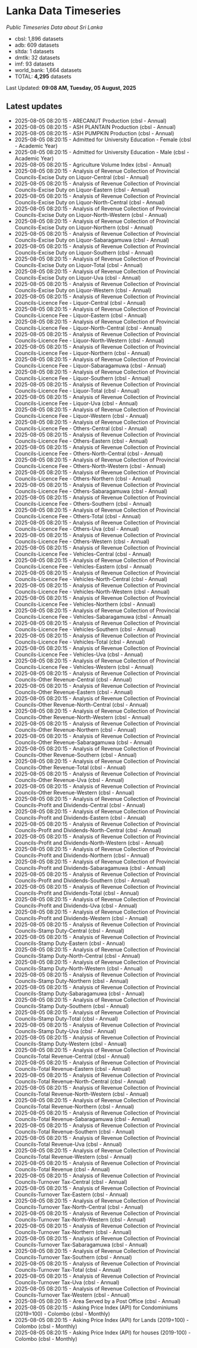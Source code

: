 # Lanka Data Timeseries
*Public Timeseries Data about Sri Lanka*

* cbsl: 1,896 datasets
* adb: 609 datasets
* sltda: 1 datasets
* dmtlk: 32 datasets
* imf: 93 datasets
* world_bank: 1,664 datasets
* TOTAL: **4,295** datasets

Last Updated: **09:08 AM, Tuesday, 05 August, 2025**

## Latest updates

* 2025-08-05 08:20:15 - ARECANUT Production (cbsl - Annual)
* 2025-08-05 08:20:15 - ASH PLANTAIN Production (cbsl - Annual)
* 2025-08-05 08:20:15 - ASH PUMPKIN Production (cbsl - Annual)
* 2025-08-05 08:20:15 - Admitted for University Education - Female (cbsl - Academic Year)
* 2025-08-05 08:20:15 - Admitted for University Education - Male (cbsl - Academic Year)
* 2025-08-05 08:20:15 - Agriculture Volume Index (cbsl - Annual)
* 2025-08-05 08:20:15 - Analysis of Revenue Collection of Provincial Councils-Excise Duty on Liquor-Central (cbsl - Annual)
* 2025-08-05 08:20:15 - Analysis of Revenue Collection of Provincial Councils-Excise Duty on Liquor-Eastern (cbsl - Annual)
* 2025-08-05 08:20:15 - Analysis of Revenue Collection of Provincial Councils-Excise Duty on Liquor-North-Central (cbsl - Annual)
* 2025-08-05 08:20:15 - Analysis of Revenue Collection of Provincial Councils-Excise Duty on Liquor-North-Western (cbsl - Annual)
* 2025-08-05 08:20:15 - Analysis of Revenue Collection of Provincial Councils-Excise Duty on Liquor-Northern (cbsl - Annual)
* 2025-08-05 08:20:15 - Analysis of Revenue Collection of Provincial Councils-Excise Duty on Liquor-Sabaragamuwa (cbsl - Annual)
* 2025-08-05 08:20:15 - Analysis of Revenue Collection of Provincial Councils-Excise Duty on Liquor-Southern (cbsl - Annual)
* 2025-08-05 08:20:15 - Analysis of Revenue Collection of Provincial Councils-Excise Duty on Liquor-Total (cbsl - Annual)
* 2025-08-05 08:20:15 - Analysis of Revenue Collection of Provincial Councils-Excise Duty on Liquor-Uva (cbsl - Annual)
* 2025-08-05 08:20:15 - Analysis of Revenue Collection of Provincial Councils-Excise Duty on Liquor-Western (cbsl - Annual)
* 2025-08-05 08:20:15 - Analysis of Revenue Collection of Provincial Councils-Licence Fee - Liquor-Central (cbsl - Annual)
* 2025-08-05 08:20:15 - Analysis of Revenue Collection of Provincial Councils-Licence Fee - Liquor-Eastern (cbsl - Annual)
* 2025-08-05 08:20:15 - Analysis of Revenue Collection of Provincial Councils-Licence Fee - Liquor-North-Central (cbsl - Annual)
* 2025-08-05 08:20:15 - Analysis of Revenue Collection of Provincial Councils-Licence Fee - Liquor-North-Western (cbsl - Annual)
* 2025-08-05 08:20:15 - Analysis of Revenue Collection of Provincial Councils-Licence Fee - Liquor-Northern (cbsl - Annual)
* 2025-08-05 08:20:15 - Analysis of Revenue Collection of Provincial Councils-Licence Fee - Liquor-Sabaragamuwa (cbsl - Annual)
* 2025-08-05 08:20:15 - Analysis of Revenue Collection of Provincial Councils-Licence Fee - Liquor-Southern (cbsl - Annual)
* 2025-08-05 08:20:15 - Analysis of Revenue Collection of Provincial Councils-Licence Fee - Liquor-Total (cbsl - Annual)
* 2025-08-05 08:20:15 - Analysis of Revenue Collection of Provincial Councils-Licence Fee - Liquor-Uva (cbsl - Annual)
* 2025-08-05 08:20:15 - Analysis of Revenue Collection of Provincial Councils-Licence Fee - Liquor-Western (cbsl - Annual)
* 2025-08-05 08:20:15 - Analysis of Revenue Collection of Provincial Councils-Licence Fee - Others-Central (cbsl - Annual)
* 2025-08-05 08:20:15 - Analysis of Revenue Collection of Provincial Councils-Licence Fee - Others-Eastern (cbsl - Annual)
* 2025-08-05 08:20:15 - Analysis of Revenue Collection of Provincial Councils-Licence Fee - Others-North-Central (cbsl - Annual)
* 2025-08-05 08:20:15 - Analysis of Revenue Collection of Provincial Councils-Licence Fee - Others-North-Western (cbsl - Annual)
* 2025-08-05 08:20:15 - Analysis of Revenue Collection of Provincial Councils-Licence Fee - Others-Northern (cbsl - Annual)
* 2025-08-05 08:20:15 - Analysis of Revenue Collection of Provincial Councils-Licence Fee - Others-Sabaragamuwa (cbsl - Annual)
* 2025-08-05 08:20:15 - Analysis of Revenue Collection of Provincial Councils-Licence Fee - Others-Southern (cbsl - Annual)
* 2025-08-05 08:20:15 - Analysis of Revenue Collection of Provincial Councils-Licence Fee - Others-Total (cbsl - Annual)
* 2025-08-05 08:20:15 - Analysis of Revenue Collection of Provincial Councils-Licence Fee - Others-Uva (cbsl - Annual)
* 2025-08-05 08:20:15 - Analysis of Revenue Collection of Provincial Councils-Licence Fee - Others-Western (cbsl - Annual)
* 2025-08-05 08:20:15 - Analysis of Revenue Collection of Provincial Councils-Licence Fee - Vehicles-Central (cbsl - Annual)
* 2025-08-05 08:20:15 - Analysis of Revenue Collection of Provincial Councils-Licence Fee - Vehicles-Eastern (cbsl - Annual)
* 2025-08-05 08:20:15 - Analysis of Revenue Collection of Provincial Councils-Licence Fee - Vehicles-North-Central (cbsl - Annual)
* 2025-08-05 08:20:15 - Analysis of Revenue Collection of Provincial Councils-Licence Fee - Vehicles-North-Western (cbsl - Annual)
* 2025-08-05 08:20:15 - Analysis of Revenue Collection of Provincial Councils-Licence Fee - Vehicles-Northern (cbsl - Annual)
* 2025-08-05 08:20:15 - Analysis of Revenue Collection of Provincial Councils-Licence Fee - Vehicles-Sabaragamuwa (cbsl - Annual)
* 2025-08-05 08:20:15 - Analysis of Revenue Collection of Provincial Councils-Licence Fee - Vehicles-Southern (cbsl - Annual)
* 2025-08-05 08:20:15 - Analysis of Revenue Collection of Provincial Councils-Licence Fee - Vehicles-Total (cbsl - Annual)
* 2025-08-05 08:20:15 - Analysis of Revenue Collection of Provincial Councils-Licence Fee - Vehicles-Uva (cbsl - Annual)
* 2025-08-05 08:20:15 - Analysis of Revenue Collection of Provincial Councils-Licence Fee - Vehicles-Western (cbsl - Annual)
* 2025-08-05 08:20:15 - Analysis of Revenue Collection of Provincial Councils-Other Revenue-Central (cbsl - Annual)
* 2025-08-05 08:20:15 - Analysis of Revenue Collection of Provincial Councils-Other Revenue-Eastern (cbsl - Annual)
* 2025-08-05 08:20:15 - Analysis of Revenue Collection of Provincial Councils-Other Revenue-North-Central (cbsl - Annual)
* 2025-08-05 08:20:15 - Analysis of Revenue Collection of Provincial Councils-Other Revenue-North-Western (cbsl - Annual)
* 2025-08-05 08:20:15 - Analysis of Revenue Collection of Provincial Councils-Other Revenue-Northern (cbsl - Annual)
* 2025-08-05 08:20:15 - Analysis of Revenue Collection of Provincial Councils-Other Revenue-Sabaragamuwa (cbsl - Annual)
* 2025-08-05 08:20:15 - Analysis of Revenue Collection of Provincial Councils-Other Revenue-Southern (cbsl - Annual)
* 2025-08-05 08:20:15 - Analysis of Revenue Collection of Provincial Councils-Other Revenue-Total (cbsl - Annual)
* 2025-08-05 08:20:15 - Analysis of Revenue Collection of Provincial Councils-Other Revenue-Uva (cbsl - Annual)
* 2025-08-05 08:20:15 - Analysis of Revenue Collection of Provincial Councils-Other Revenue-Western (cbsl - Annual)
* 2025-08-05 08:20:15 - Analysis of Revenue Collection of Provincial Councils-Profit and Dividends-Central (cbsl - Annual)
* 2025-08-05 08:20:15 - Analysis of Revenue Collection of Provincial Councils-Profit and Dividends-Eastern (cbsl - Annual)
* 2025-08-05 08:20:15 - Analysis of Revenue Collection of Provincial Councils-Profit and Dividends-North-Central (cbsl - Annual)
* 2025-08-05 08:20:15 - Analysis of Revenue Collection of Provincial Councils-Profit and Dividends-North-Western (cbsl - Annual)
* 2025-08-05 08:20:15 - Analysis of Revenue Collection of Provincial Councils-Profit and Dividends-Northern (cbsl - Annual)
* 2025-08-05 08:20:15 - Analysis of Revenue Collection of Provincial Councils-Profit and Dividends-Sabaragamuwa (cbsl - Annual)
* 2025-08-05 08:20:15 - Analysis of Revenue Collection of Provincial Councils-Profit and Dividends-Southern (cbsl - Annual)
* 2025-08-05 08:20:15 - Analysis of Revenue Collection of Provincial Councils-Profit and Dividends-Total (cbsl - Annual)
* 2025-08-05 08:20:15 - Analysis of Revenue Collection of Provincial Councils-Profit and Dividends-Uva (cbsl - Annual)
* 2025-08-05 08:20:15 - Analysis of Revenue Collection of Provincial Councils-Profit and Dividends-Western (cbsl - Annual)
* 2025-08-05 08:20:15 - Analysis of Revenue Collection of Provincial Councils-Stamp Duty-Central (cbsl - Annual)
* 2025-08-05 08:20:15 - Analysis of Revenue Collection of Provincial Councils-Stamp Duty-Eastern (cbsl - Annual)
* 2025-08-05 08:20:15 - Analysis of Revenue Collection of Provincial Councils-Stamp Duty-North-Central (cbsl - Annual)
* 2025-08-05 08:20:15 - Analysis of Revenue Collection of Provincial Councils-Stamp Duty-North-Western (cbsl - Annual)
* 2025-08-05 08:20:15 - Analysis of Revenue Collection of Provincial Councils-Stamp Duty-Northern (cbsl - Annual)
* 2025-08-05 08:20:15 - Analysis of Revenue Collection of Provincial Councils-Stamp Duty-Sabaragamuwa (cbsl - Annual)
* 2025-08-05 08:20:15 - Analysis of Revenue Collection of Provincial Councils-Stamp Duty-Southern (cbsl - Annual)
* 2025-08-05 08:20:15 - Analysis of Revenue Collection of Provincial Councils-Stamp Duty-Total (cbsl - Annual)
* 2025-08-05 08:20:15 - Analysis of Revenue Collection of Provincial Councils-Stamp Duty-Uva (cbsl - Annual)
* 2025-08-05 08:20:15 - Analysis of Revenue Collection of Provincial Councils-Stamp Duty-Western (cbsl - Annual)
* 2025-08-05 08:20:15 - Analysis of Revenue Collection of Provincial Councils-Total Revenue-Central (cbsl - Annual)
* 2025-08-05 08:20:15 - Analysis of Revenue Collection of Provincial Councils-Total Revenue-Eastern (cbsl - Annual)
* 2025-08-05 08:20:15 - Analysis of Revenue Collection of Provincial Councils-Total Revenue-North-Central (cbsl - Annual)
* 2025-08-05 08:20:15 - Analysis of Revenue Collection of Provincial Councils-Total Revenue-North-Western (cbsl - Annual)
* 2025-08-05 08:20:15 - Analysis of Revenue Collection of Provincial Councils-Total Revenue-Northern (cbsl - Annual)
* 2025-08-05 08:20:15 - Analysis of Revenue Collection of Provincial Councils-Total Revenue-Sabaragamuwa (cbsl - Annual)
* 2025-08-05 08:20:15 - Analysis of Revenue Collection of Provincial Councils-Total Revenue-Southern (cbsl - Annual)
* 2025-08-05 08:20:15 - Analysis of Revenue Collection of Provincial Councils-Total Revenue-Uva (cbsl - Annual)
* 2025-08-05 08:20:15 - Analysis of Revenue Collection of Provincial Councils-Total Revenue-Western (cbsl - Annual)
* 2025-08-05 08:20:15 - Analysis of Revenue Collection of Provincial Councils-Total Revenue (cbsl - Annual)
* 2025-08-05 08:20:15 - Analysis of Revenue Collection of Provincial Councils-Turnover Tax-Central (cbsl - Annual)
* 2025-08-05 08:20:15 - Analysis of Revenue Collection of Provincial Councils-Turnover Tax-Eastern (cbsl - Annual)
* 2025-08-05 08:20:15 - Analysis of Revenue Collection of Provincial Councils-Turnover Tax-North-Central (cbsl - Annual)
* 2025-08-05 08:20:15 - Analysis of Revenue Collection of Provincial Councils-Turnover Tax-North-Western (cbsl - Annual)
* 2025-08-05 08:20:15 - Analysis of Revenue Collection of Provincial Councils-Turnover Tax-Northern (cbsl - Annual)
* 2025-08-05 08:20:15 - Analysis of Revenue Collection of Provincial Councils-Turnover Tax-Sabaragamuwa (cbsl - Annual)
* 2025-08-05 08:20:15 - Analysis of Revenue Collection of Provincial Councils-Turnover Tax-Southern (cbsl - Annual)
* 2025-08-05 08:20:15 - Analysis of Revenue Collection of Provincial Councils-Turnover Tax-Total (cbsl - Annual)
* 2025-08-05 08:20:15 - Analysis of Revenue Collection of Provincial Councils-Turnover Tax-Uva (cbsl - Annual)
* 2025-08-05 08:20:15 - Analysis of Revenue Collection of Provincial Councils-Turnover Tax-Western (cbsl - Annual)
* 2025-08-05 08:20:15 - Area Served by a Post Office (cbsl - Annual)
* 2025-08-05 08:20:15 - Asking Price Index (API) for Condominiums (2019=100) - Colombo (cbsl - Monthly)
* 2025-08-05 08:20:15 - Asking Price Index (API) for Lands (2019=100) - Colombo (cbsl - Monthly)
* 2025-08-05 08:20:15 - Asking Price Index (API) for houses (2019-100) - Colombo (cbsl - Monthly)